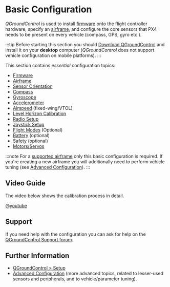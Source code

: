 # Basic Configuration

*QGroundControl* is used to install [firmware](../config/firmware.md) onto the flight controller hardware, specify an [airframe](../config/airframe.md), and configure the core sensors that PX4 needs to be present on every vehicle (compass, GPS, gyro etc.).

:::tip
Before starting this section you should [Download QGroundControl](http://qgroundcontrol.com/downloads/) and install it on your **desktop** computer (*QGroundControl* does not support vehicle configuration on mobile platforms).
:::

This section contains *essential* configuration topics:

* [Firmware](../config/firmware.md)
* [Airframe](../config/airframe.md)
* [Sensor Orientation](../config/flight_controller_orientation.md)
* [Compass](../config/compass.md)
* [Gyroscope](../config/gyroscope.md)
* [Accelerometer](../config/accelerometer.md)
* [Airspeed](../config/airspeed.md) (fixed-wing/VTOL)
* [Level Horizon Calibration](../config/level_horizon_calibration.md)
* [Radio Setup](../config/radio.md)
* [Joystick Setup](../config/joystick.md)
* [Flight Modes](../config/flight_mode.md) (Optional)
* [Battery](../config/battery.md) (optional)
* [Safety](../config/safety.md) (optional)
* [Motors/Servos](../config/motors.md)

:::note
For a [supported airframe](../config/airframe.md) only this basic configuration is required. If you're creating a new airframe you will additionally need to perform vehicle tuning (see [Advanced Configuration](../advanced_config/README.md)).
:::

## Video Guide

The video below shows the calibration process in detail.

@[youtube](https://youtu.be/91VGmdSlbo4)


## Support

If you need help with the configuration you can ask for help on the [QGroundControl Support forum](https://discuss.px4.io//c/qgroundcontrol/qgroundcontrol-usage).


## Further Information

* [QGroundControl > Setup](https://docs.qgroundcontrol.com/en/SetupView/SetupView.html)
* [Advanced Configuration](../advanced_config/README.md) (more advanced topics, related to lesser-used sensors and peripherals, and to vehicle/parameter tuning).
